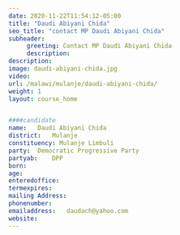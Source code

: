 ```yaml
---
date: 2020-11-22T11:54:12-05:00
title: "Daudi Abiyani Chida"
seo_title: "contact MP Daudi Abiyani Chida"
subheader:
     greeting: Contact MP Daudi Abiyani Chida
     description: 
description: 
image: daudi-abiyani-chida.jpg
video: 
url: /malawi/mulanje/daudi-abiyani-chida/
weight: 1
layout: course_home


####candidate
name:	Daudi Abiyani Chida
district:	Mulanje
constituency: Mulanje Limbuli
party:	Democratic Progressive Party
partyab:	DPP
born:
age: 
enteredoffice:	
termexpires:	
mailing Address:
phonenumber:	
emailaddress:	daudach@yahoo.com
website:	
---
```



